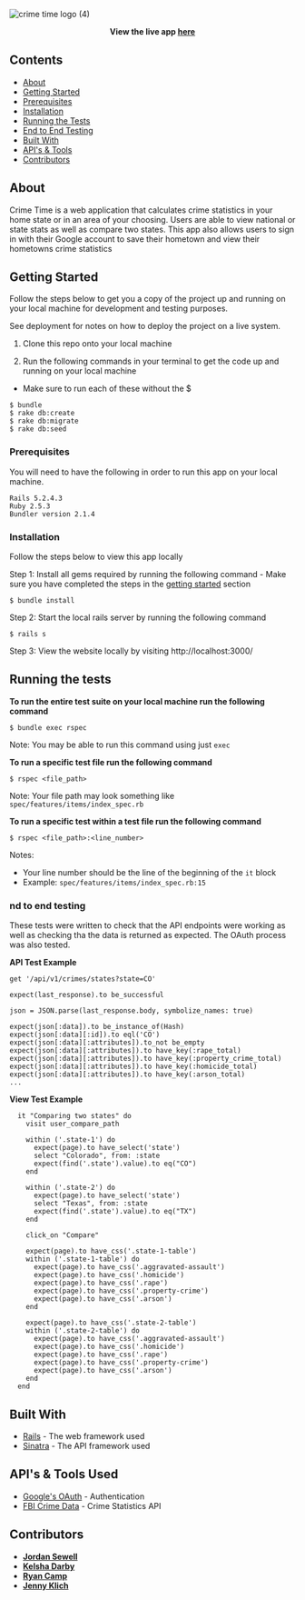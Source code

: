 ![crime time logo (4)](https://user-images.githubusercontent.com/55028065/88418360-ae3e4780-cda0-11ea-8dae-7b106ad279b3.png)

<p align="center" style="font-weight:bold;">
  View the live app
  <a href="https://crime-time.herokuapp.com/">here</a>
 </p>

## Contents
- [About](#about)
- [Getting Started](#getting-started)
- [Prerequisites](#prerequisites)
- [Installation](#installation)
- [Running the Tests](#running-the-tests)
- [End to End Testing](#end-to-end-testing)
- [Built With](#built-with)
- [API's & Tools](#api-tools)
- [Contributors](#contributors)

## <a name="about"></a> About

Crime Time is a web application that calculates crime statistics in your home state or in an area of your choosing. Users are able to view national or state stats as well as compare two states. This app also allows users to sign in with their Google account to save their hometown and view their hometowns crime statistics

## <a name="getting-started"></a> Getting Started

Follow the steps below to get you a copy of the project up and running on your local machine for development and testing purposes. 

See deployment for notes on how to deploy the project on a live system.

1. Clone this repo onto your local machine

2. Run the following commands in your terminal to get the code up and running on your local machine 

- Make sure to run each of these without the $

```
$ bundle
$ rake db:create
$ rake db:migrate
$ rake db:seed
```

### <a name="prerequisites"></a> Prerequisites

You will need to have the following in order to run this app on your local machine.

```
Rails 5.2.4.3
Ruby 2.5.3
Bundler version 2.1.4
```

### <a name="installation"></a> Installation

Follow the steps below to view this app locally

Step 1:
    Install all gems required by running the following command
    - Make sure you have completed the steps in the [getting started](#getting-started) section
```
$ bundle install
```

Step 2:
    Start the local rails server by running the following command
```
$ rails s
```

Step 3:
  View the website locally by visiting http://localhost:3000/

## <a name="running-the-tests"></a> Running the tests

__To run the entire test suite on your local machine run the following command__
```
$ bundle exec rspec
```

Note: You may be able to run this command using just `exec`


__To run a specific test file run the following command__

```
$ rspec <file_path>
```

Note: Your file path may look something like `spec/features/items/index_spec.rb`


__To run a specific test within a test file run the following command__
```
$ rspec <file_path>:<line_number>
```

Notes:
- Your line number should be the line of the beginning of the `it` block
- Example: `spec/features/items/index_spec.rb:15`

### <a name="end-to-end-testing"></a> nd to end testing

These tests were written to check that the API endpoints were working as well as checking tha the data is returned as expected. The OAuth process was also tested.

__API Test Example__
```
get '/api/v1/crimes/states?state=CO'

expect(last_response).to be_successful

json = JSON.parse(last_response.body, symbolize_names: true)

expect(json[:data]).to be_instance_of(Hash)
expect(json[:data][:id]).to eql('CO')
expect(json[:data][:attributes]).to_not be_empty
expect(json[:data][:attributes]).to have_key(:rape_total)
expect(json[:data][:attributes]).to have_key(:property_crime_total)
expect(json[:data][:attributes]).to have_key(:homicide_total)
expect(json[:data][:attributes]).to have_key(:arson_total)
...
```

__View Test Example__
```
  it "Comparing two states" do
    visit user_compare_path

    within ('.state-1') do
      expect(page).to have_select('state')
      select "Colorado", from: :state
      expect(find('.state').value).to eq("CO")
    end

    within ('.state-2') do
      expect(page).to have_select('state')
      select "Texas", from: :state
      expect(find('.state').value).to eq("TX")
    end

    click_on "Compare"

    expect(page).to have_css('.state-1-table')
    within ('.state-1-table') do
      expect(page).to have_css('.aggravated-assault')
      expect(page).to have_css('.homicide')
      expect(page).to have_css('.rape')
      expect(page).to have_css('.property-crime')
      expect(page).to have_css('.arson')
    end

    expect(page).to have_css('.state-2-table')
    within ('.state-2-table') do
      expect(page).to have_css('.aggravated-assault')
      expect(page).to have_css('.homicide')
      expect(page).to have_css('.rape')
      expect(page).to have_css('.property-crime')
      expect(page).to have_css('.arson')
    end
  end

```

## <a name="built-with"></a> Built With

* [Rails](https://rubyonrails.org/) - The web framework used
* [Sinatra](http://sinatrarb.com/) - The API framework used

## <a name="api-tools"></a> API's & Tools Used

* [Google's OAuth](http://www.dropwizard.io/1.0.2/docs/) - Authentication
* [FBI Crime Data](https://crime-data-explorer.fr.cloud.gov/api) - Crime Statistics API

## <a name="contributors"></a> Contributors

* [**Jordan Sewell**](https://github.com/jrsewell400)
* [**Kelsha Darby**](https://github.com/kelshadarby)
* [**Ryan Camp**](https://github.com/cmpprg)
* [**Jenny Klich**](https://github.com/jklich151)
